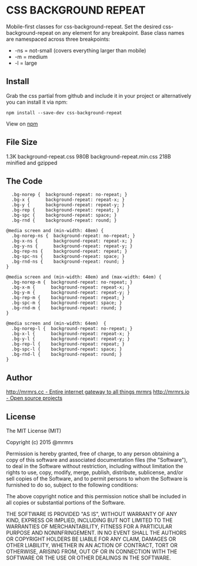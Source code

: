 # CSS BACKGROUND REPEAT

  Mobile-first classes for css-background-repeat.
  Set the desired css-background-repeat on any element for any breakpoint.
  Base class names are namespaced across three breakpoints:

*  -ns = not-small (covers everything larger than mobile)
*  -m  = medium
*  -l  = large

## Install
Grab the css partial from github and include it in your project or alternatively
you can install it via npm:
```
npm install --save-dev css-background-repeat
```
View on [npm](https://www.npmjs.org/package/css-background-repeat)


## File Size

1.3K background-repeat.css
980B background-repeat.min.css
218B minified and gzipped

## The Code
```
  .bg-norep {  background-repeat: no-repeat; }
  .bg-x {      background-repeat: repeat-x; }
  .bg-y {      background-repeat: repeat-y; }
  .bg-rep {    background-repeat: repeat; }
  .bg-spc {    background-repeat: space; }
  .bg-rnd {    background-repeat: round; }

@media screen and (min-width: 48em) {
  .bg-norep-ns {  background-repeat: no-repeat; }
  .bg-x-ns {      background-repeat: repeat-x; }
  .bg-y-ns {      background-repeat: repeat-y; }
  .bg-rep-ns {    background-repeat: repeat; }
  .bg-spc-ns {    background-repeat: space; }
  .bg-rnd-ns {    background-repeat: round; }
}

@media screen and (min-width: 48em) and (max-width: 64em) {
  .bg-norep-m {  background-repeat: no-repeat; }
  .bg-x-m {      background-repeat: repeat-x; }
  .bg-y-m {      background-repeat: repeat-y; }
  .bg-rep-m {    background-repeat: repeat; }
  .bg-spc-m {    background-repeat: space; }
  .bg-rnd-m {    background-repeat: round; }
}

@media screen and (min-width: 64em)  {
  .bg-norep-l {  background-repeat: no-repeat; }
  .bg-x-l {      background-repeat: repeat-x; }
  .bg-y-l {      background-repeat: repeat-y; }
  .bg-rep-l {    background-repeat: repeat; }
  .bg-spc-l {    background-repeat: space; }
  .bg-rnd-l {    background-repeat: round; }
}

```

## Author

[http://mrmrs.cc - Entire internet gateway to all things mrmrs](http://mrmrs.cc)
[http://mrmrs.io - Open source projects](http://mrmrs.io)

## License

The MIT License (MIT)

Copyright (c) 2015 @mrmrs

Permission is hereby granted, free of charge, to any person obtaining a copy
of this software and associated documentation files (the "Software"), to deal
in the Software without restriction, including without limitation the rights
to use, copy, modify, merge, publish, distribute, sublicense, and/or sell
copies of the Software, and to permit persons to whom the Software is
furnished to do so, subject to the following conditions:

The above copyright notice and this permission notice shall be included in
all copies or substantial portions of the Software.

THE SOFTWARE IS PROVIDED "AS IS", WITHOUT WARRANTY OF ANY KIND, EXPRESS OR
IMPLIED, INCLUDING BUT NOT LIMITED TO THE WARRANTIES OF MERCHANTABILITY,
FITNESS FOR A PARTICULAR PURPOSE AND NONINFRINGEMENT. IN NO EVENT SHALL THE
AUTHORS OR COPYRIGHT HOLDERS BE LIABLE FOR ANY CLAIM, DAMAGES OR OTHER
LIABILITY, WHETHER IN AN ACTION OF CONTRACT, TORT OR OTHERWISE, ARISING FROM,
OUT OF OR IN CONNECTION WITH THE SOFTWARE OR THE USE OR OTHER DEALINGS IN
THE SOFTWARE.

